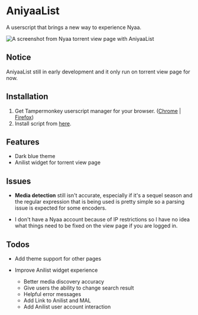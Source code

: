 # AniyaaList

A userscript that brings a new way to experience Nyaa.

![A screenshot from Nyaa torrent view page with AniyaaList](https://us-east-1.tixte.net/uploads/mryuto.tixte.co/wHCMNQzff3.png)

## Notice

AniyaaList still in early development and it only run on torrent view page for now.

## Installation

1. Get Tampermonkey userscript manager for your browser. ([Chrome](https://chrome.google.com/webstore/detail/tampermonkey/dhdgffkkebhmkfjojejmpbldmpobfkfo) | [Firefox](https://addons.mozilla.org/en-US/firefox/addon/tampermonkey/))
2. Install script from [here](https://github.com/MrYuto/AniyaaList/raw/main/dist/aniyaa-list.user.js).

## Features

- Dark blue theme
- Anilist widget for torrent view page

## Issues

- **Media detection** still isn't accurate, especially if it's a sequel season and the regular expression that is being used is pretty simple so a parsing issue is expected for some encoders.

- I don't have a Nyaa account because of IP restrictions so I have no idea what things need to be fixed on the view page if you are logged in.

## Todos

- Add theme support for other pages

- Improve Anilist widget experience
  - Better media discovery accuracy
  - Give users the ability to change search result
  - Helpful error messages
  - Add Link to Anilist and MAL
  - Add Anilist user account interaction
